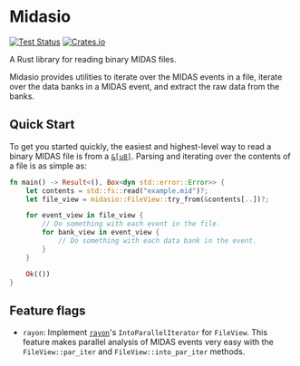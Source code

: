 # Midasio

[![Test Status](https://github.com/MIDAS-rs/midasio/actions/workflows/rust.yml/badge.svg)](https://github.com/MIDAS-rs/midasio/actions/workflows/rust.yml)
[![Crates.io](https://img.shields.io/crates/v/midasio?labelColor=383f47)](https://crates.io/crates/midasio)

A Rust library for reading binary MIDAS files.

Midasio provides utilities to iterate over the MIDAS events in a file, iterate
over the data banks in a MIDAS event, and extract the raw data from the banks.

## Quick Start

To get you started quickly, the easiest and highest-level way to read a binary
MIDAS file is from a
[`&[u8]`](https://doc.rust-lang.org/std/primitive.slice.html). Parsing and
iterating over the contents of a file is as simple as:

```rust no_run
fn main() -> Result<(), Box<dyn std::error::Error>> {
    let contents = std::fs::read("example.mid")?;
    let file_view = midasio::FileView::try_from(&contents[..])?;

    for event_view in file_view {
        // Do something with each event in the file.
        for bank_view in event_view {
            // Do something with each data bank in the event.
        }
    }

    Ok(())
}
```

## Feature flags

- `rayon`: Implement [`rayon`](https://crates.io/crates/rayon)'s 
`IntoParallelIterator` for `FileView`. This feature makes parallel analysis of
MIDAS events very easy with the `FileView::par_iter` and
`FileView::into_par_iter` methods.
